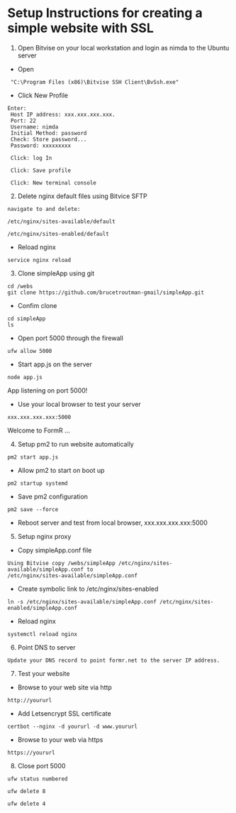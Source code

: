 # Setup Instructions for creating a simple website with SSL

1. Open Bitvise on your local workstation and login as nimda to the Ubuntu server

 - Open
```
 "C:\Program Files (x86)\Bitvise SSH Client\BvSsh.exe"
```
 - Click New Profile
 ```
 Enter:
  Host IP address: xxx.xxx.xxx.xxx.
  Port: 22
  Username: nimda
  Initial Method: password
  Check: Store password...
  Password: xxxxxxxxx
  
  Click: log In

  Click: Save profile

  Click: New terminal console
```
2. Delete nginx default files using Bitvice SFTP
```
navigate to and delete:

/etc/nginx/sites-available/default

/etc/nginx/sites-enabled/default
```
- Reload nginx
```
service nginx reload
```
3. Clone simpleApp using git 
```
cd /webs
git clone https://github.com/brucetroutman-gmail/simpleApp.git
```
- Confim clone
```
cd simpleApp
ls
```
- Open port 5000 through the firewall
```
ufw allow 5000
```
- Start app.js on the server
```
node app.js
```
App listening on port 5000!  

- Use your local browser to test your server
```
xxx.xxx.xxx.xxx:5000
```
Welcome to FormR ...

4. Setup pm2 to run website automatically
```
pm2 start app.js 
```
- Allow pm2 to start on boot up
```
pm2 startup systemd
```
- Save pm2 configuration
```
pm2 save --force
```
- Reboot server and test from local browser, xxx.xxx.xxx.xxx:5000

5. Setup nginx proxy 

- Copy simpleApp.conf file
```
Using Bitvise copy /webs/simpleApp /etc/nginx/sites-available/simpleApp.conf to
/etc/nginx/sites-available/simpleApp.conf
```

- Create symbolic link to /etc/nginx/sites-enabled  
```
ln -s /etc/nginx/sites-available/simpleApp.conf /etc/nginx/sites-enabled/simpleApp.conf
```
- Reload nginx
```
systemctl reload nginx
```
6. Point DNS to server
```
Update your DNS record to point formr.net to the server IP address.
```
7. Test your website

- Browse to your web site via http
```
http://yoururl
```
- Add Letsencrypt SSL certificate
```
certbot --nginx -d yoururl -d www.yoururl
```
- Browse to your web via https
```
https://yoururl
```

8. Close port 5000
```
ufw status numbered

ufw delete 8

ufw delete 4
```
